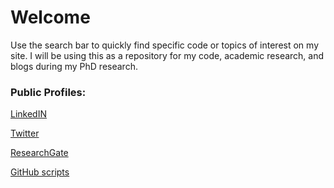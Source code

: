# Welcome

Use the search bar to quickly find specific code or topics of interest on my site. I will be using this as a repository for my code, academic research, and blogs during my PhD research.

### Public Profiles:

[LinkedIN](https://www.linkedin.com/in/tacazares)

[Twitter](https://twitter.com/tareian_it_up)

[ResearchGate](https://www.researchgate.net/profile/Tareian_Cazares)

[GitHub scripts](https://github.com/tacazares/scripts)

